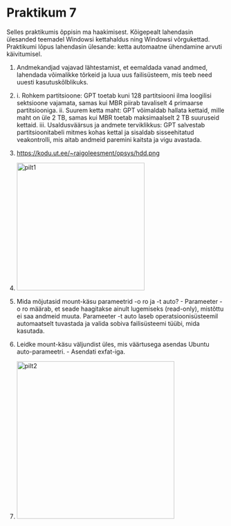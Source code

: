 # Praktikum 7

Selles praktikumis õppisin ma haakimisest. Kõigepealt lahendasin ülesanded teemadel Windowsi kettahaldus ning Windowsi võrgukettad. Praktikumi lõpus lahendasin ülesande: ketta automaatne ühendamine arvuti käivitumisel.

1) Andmekandjad vajavad lähtestamist, et eemaldada vanad andmed, lahendada võimalikke tõrkeid ja luua uus failisüsteem, mis teeb need uuesti kasutuskõlblikuks.

2) i. Rohkem partitsioone: GPT toetab kuni 128 partitsiooni ilma loogilisi sektsioone vajamata, samas kui MBR piirab tavaliselt 4 primaarse partitsiooniga.
ii. Suurem ketta maht: GPT võimaldab hallata kettaid, mille maht on üle 2 TB, samas kui MBR toetab maksimaalselt 2 TB suuruseid kettaid.
iii. Usaldusväärsus ja andmete terviklikkus: GPT salvestab partitsioonitabeli mitmes kohas kettal ja sisaldab sisseehitatud veakontrolli, mis aitab andmeid paremini kaitsta ja vigu avastada.

3) https://kodu.ut.ee/~raigoleesment/opsys/hdd.png

4) <img width="295" alt="pilt1" src="https://github.com/user-attachments/assets/994e11d3-c031-42ad-a42d-2ae027f8a5c1">

5) Mida mõjutasid mount-käsu parameetrid -o ro ja -t auto? - Parameeter -o ro määrab, et seade haagitakse ainult lugemiseks (read-only), mistõttu ei saa andmeid muuta. Parameeter -t auto laseb operatsioonisüsteemil automaatselt tuvastada ja valida sobiva failisüsteemi tüübi, mida kasutada.

6) Leidke mount-käsu väljundist üles, mis väärtusega asendas Ubuntu auto-parameetri. - Asendati exfat-iga.

7) <img width="364" alt="pilt2" src="https://github.com/user-attachments/assets/e39676a4-05b5-413c-b3c7-bff3a11d01e9">

